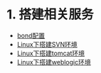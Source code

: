 # 1. 搭建相关服务
- [bond配置](notes/OS/Linux/搭建相关服务/bond配置.md)
- [Linux下搭建SVN环境](notes/OS/Linux/搭建相关服务/Linux下搭建SVN环境.md)
- [Linux下搭建tomcat环境](notes/OS/Linux/搭建相关服务/Linux下搭建tomcat环境.md)
- [Linux下搭建weblogic环境](notes/OS/Linux/搭建相关服务/Linux下搭建weblogic环境.md)